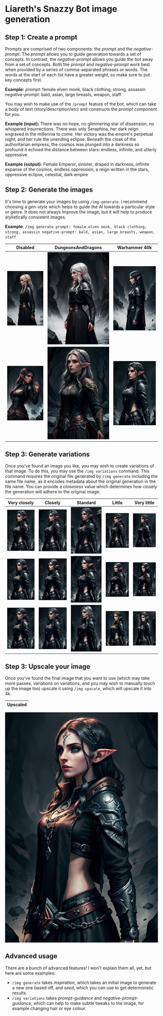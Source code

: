 
# Liareth's Snazzy Bot image generation

## Step 1: Create a prompt

Prompts are comprised of two components: the *prompt* and the *negative-prompt*. The *prompt* allows you to guide generation towards a set of concepts. In contrast, the *negative-prompt* allows you guide the bot away from a set of concepts. Both the *prompt* and *negative-prompt* work best when provided by a series of comma-separated phrases or words. The words at the start of each list have a greater weight, so make sure to put key concepts first.

**Example:** *prompt*: female elven monk, black clothing, strong, assassin *negative-prompt*: bald, asian, large breasts, weapon, staff

You may wish to make use of the `/prompt` feature of the bot, which can take a body of text (story/description/etc) and constructs the *prompt* component for you.

**Example (input):** There was no hope, no glimmering star of dissension, no whispered insurrections. There was only Seraphina, her dark reign engraved in the millennia to come. Her victory was the empire's perpetual night, and her rule the unending eclipse. Beneath the cloak of the authoritarian empress, the cosmos was plunged into a darkness so profound it echoed the distance between stars: endless, infinite, and utterly oppressive.

**Example (output):** Female Emperor, sinister, draped in darkness, infinite expanse of the cosmos, endless oppression, a reign written in the stars, oppressive eclipse, celestial, dark empire

## Step 2: Generate the images

It's time to generate your images by using `/img generate`. I recommend choosing a *gen-style* which helps to guide the AI towards a particular style or genre. It does not always improve the image, but it will help to produce stylistically consistent images.

**Example**: `/img generate prompt: female elven monk, black clothing, strong, assassin negative-prompt: bald, asian, large breasts, weapon, staff`

|             Disabled              |        DungeonsAndDragons         |           Warhammer 40k                 
:----------------------------------:|:---------------------------------:|:---------------------------------:
![](examples/monk_disabled1.png)    | ![](examples/monk_dnd1.png)       | ![](examples/monk_40k1.png)
![](examples/monk_disabled2.png)    | ![](examples/monk_dnd2.png)       | ![](examples/monk_40k2.png)
 
## Step 3: Generate variations

Once you've found an image you like, you may wish to create variations of that image. To do this, you may use the `/img variations` command. This command requires the original file generated by `/img generate` including the same file name, as it encodes metadata about the original generation in the file name. You can provide a *closeness* value which determines how closely the generation will adhere to the original image.

|           Very closely            |             Closely               |             Standard              |                 Little            |        Very little
:----------------------------------:|:---------------------------------:|:---------------------------------:|:---------------------------------:|:---------------------------------:
![](examples/monk_var_5_1.png)      | ![](examples/monk_var_4_1.png)    | ![](examples/monk_var_3_1.png)    | ![](examples/monk_var_2_1.png)    | ![](examples/monk_var_1_1.png)
![](examples/monk_var_5_2.png)      | ![](examples/monk_var_4_2.png)    | ![](examples/monk_var_3_2.png)    | ![](examples/monk_var_2_2.png)    | ![](examples/monk_var_1_2.png)
![](examples/monk_var_5_3.png)      | ![](examples/monk_var_4_3.png)    | ![](examples/monk_var_3_3.png)    | ![](examples/monk_var_2_3.png)    | ![](examples/monk_var_1_3.png)

## Step 3: Upscale your image

Once you've found the final image that you want to use (which may take more passes, variations on variations, and you may wish to manually touch up the image too) upscale it using `/img upscale`, which will upscale it into 4k.

|           Upscaled                |  
:----------------------------------:|
![](examples/monk_upscaled.png)

## Advanced usage

There are a bunch of advanced features! I won't explain them all, yet, but here are some examples:

* `/img generate` takes *inspiration*, which takes an initial image to generate a new one based off, and *seed*, which you can use to get deterministic results.
* `/img variations` takes *prompt-guidance* and *negative-prompt-guidance*, which can help to make subtle tweaks to the image, for example changing hair or eye colour.
